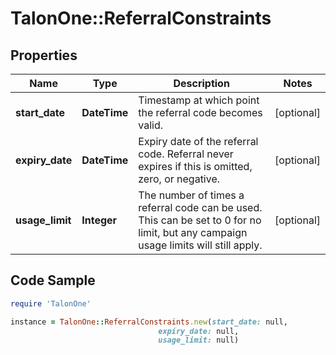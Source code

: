 # TalonOne::ReferralConstraints

## Properties

Name | Type | Description | Notes
------------ | ------------- | ------------- | -------------
**start_date** | **DateTime** | Timestamp at which point the referral code becomes valid. | [optional] 
**expiry_date** | **DateTime** | Expiry date of the referral code. Referral never expires if this is omitted, zero, or negative. | [optional] 
**usage_limit** | **Integer** | The number of times a referral code can be used. This can be set to 0 for no limit, but any campaign usage limits will still apply.  | [optional] 

## Code Sample

```ruby
require 'TalonOne'

instance = TalonOne::ReferralConstraints.new(start_date: null,
                                 expiry_date: null,
                                 usage_limit: null)
```


